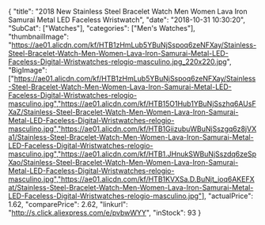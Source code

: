 {
	"title": "2018 New Stainless Steel Bracelet Watch Men Women Lava Iron Samurai Metal LED Faceless Wristwatch",
	"date": "2018-10-31 10:30:20",
	"SubCat": ["Watches"],
	"categories": ["Men's Watches"],
	"thumbnailImage": "https://ae01.alicdn.com/kf/HTB1zHmLub5YBuNjSspoq6zeNFXay/Stainless-Steel-Bracelet-Watch-Men-Women-Lava-Iron-Samurai-Metal-LED-Faceless-Digital-Wristwatches-relogio-masculino.jpg_220x220.jpg",
	"BigImage": ["https://ae01.alicdn.com/kf/HTB1zHmLub5YBuNjSspoq6zeNFXay/Stainless-Steel-Bracelet-Watch-Men-Women-Lava-Iron-Samurai-Metal-LED-Faceless-Digital-Wristwatches-relogio-masculino.jpg","https://ae01.alicdn.com/kf/HTB15O1Hub1YBuNjSszhq6AUsFXaZ/Stainless-Steel-Bracelet-Watch-Men-Women-Lava-Iron-Samurai-Metal-LED-Faceless-Digital-Wristwatches-relogio-masculino.jpg","https://ae01.alicdn.com/kf/HTB1GiizubuWBuNjSszgq6z8jVXa1/Stainless-Steel-Bracelet-Watch-Men-Women-Lava-Iron-Samurai-Metal-LED-Faceless-Digital-Wristwatches-relogio-masculino.jpg","https://ae01.alicdn.com/kf/HTB1.JHnukSWBuNjSszdq6zeSpXao/Stainless-Steel-Bracelet-Watch-Men-Women-Lava-Iron-Samurai-Metal-LED-Faceless-Digital-Wristwatches-relogio-masculino.jpg","https://ae01.alicdn.com/kf/HTB1KVXSa.D.BuNjt_ioq6AKEFXat/Stainless-Steel-Bracelet-Watch-Men-Women-Lava-Iron-Samurai-Metal-LED-Faceless-Digital-Wristwatches-relogio-masculino.jpg"],
	"actualPrice": 1.62,
	"comparePrice": 2.62,
	"linkurl": "http://s.click.aliexpress.com/e/pvbwWYY",
	"inStock": 93
}
